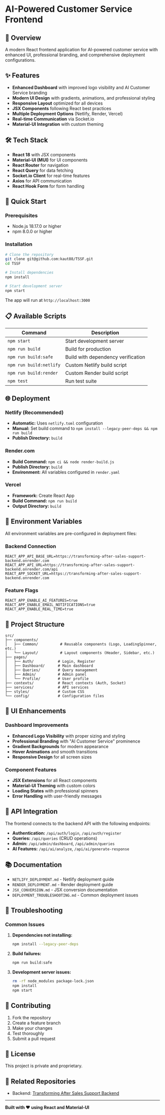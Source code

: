 # AI-Powered Customer Service Frontend

## 🚀 Overview

A modern React frontend application for AI-powered customer service with enhanced UI, professional branding, and comprehensive deployment configurations.

## ✨ Features

- **Enhanced Dashboard** with improved logo visibility and AI Customer Service branding
- **Modern UI Design** with gradients, animations, and professional styling
- **Responsive Layout** optimized for all devices
- **JSX Components** following React best practices
- **Multiple Deployment Options** (Netlify, Render, Vercel)
- **Real-time Communication** via Socket.io
- **Material-UI Integration** with custom theming

## 🛠️ Tech Stack

- **React 18** with JSX components
- **Material-UI (MUI)** for UI components
- **React Router** for navigation
- **React Query** for data fetching
- **Socket.io Client** for real-time features
- **Axios** for API communication
- **React Hook Form** for form handling

## 🚀 Quick Start

### Prerequisites
- Node.js 18.17.0 or higher
- npm 8.0.0 or higher

### Installation
```bash
# Clone the repository
git clone git@github.com:kaut88/TSSF.git
cd TSSF

# Install dependencies
npm install

# Start development server
npm start
```

The app will run at `http://localhost:3000`

## 📋 Available Scripts

| Command | Description |
|---------|-------------|
| `npm start` | Start development server |
| `npm run build` | Build for production |
| `npm run build:safe` | Build with dependency verification |
| `npm run build:netlify` | Custom Netlify build script |
| `npm run build:render` | Custom Render build script |
| `npm test` | Run test suite |

## 🌐 Deployment

### Netlify (Recommended)
- **Automatic:** Uses `netlify.toml` configuration
- **Manual:** Set build command to `npm install --legacy-peer-deps && npm run build`
- **Publish Directory:** `build`

### Render.com
- **Build Command:** `npm ci && node render-build.js`
- **Publish Directory:** `build`
- **Environment:** All variables configured in `render.yaml`

### Vercel
- **Framework:** Create React App
- **Build Command:** `npm run build`
- **Output Directory:** `build`

## 🔧 Environment Variables

All environment variables are pre-configured in deployment files:

### Backend Connection
```env
REACT_APP_API_BASE_URL=https://transforming-after-sales-support-backend.onrender.com
REACT_APP_API_URL=https://transforming-after-sales-support-backend.onrender.com/api
REACT_APP_SOCKET_URL=https://transforming-after-sales-support-backend.onrender.com
```

### Feature Flags
```env
REACT_APP_ENABLE_AI_FEATURES=true
REACT_APP_ENABLE_EMAIL_NOTIFICATIONS=true
REACT_APP_ENABLE_REAL_TIME=true
```

## 📁 Project Structure

```
src/
├── components/
│   ├── Common/          # Reusable components (Logo, LoadingSpinner, etc.)
│   └── Layout/          # Layout components (Header, Sidebar, etc.)
├── pages/
│   ├── Auth/           # Login, Register
│   ├── Dashboard/      # Main dashboard
│   ├── Queries/        # Query management
│   ├── Admin/          # Admin panel
│   └── Profile/        # User profile
├── contexts/           # React contexts (Auth, Socket)
├── services/           # API services
├── styles/             # Custom CSS
└── config/             # Configuration files
```

## 🎨 UI Enhancements

### Dashboard Improvements
- **Enhanced Logo Visibility** with proper sizing and styling
- **Professional Branding** with "AI Customer Service" prominence
- **Gradient Backgrounds** for modern appearance
- **Hover Animations** and smooth transitions
- **Responsive Design** for all screen sizes

### Component Features
- **JSX Extensions** for all React components
- **Material-UI Theming** with custom colors
- **Loading States** with professional spinners
- **Error Handling** with user-friendly messages

## 🔗 API Integration

The frontend connects to the backend API with the following endpoints:

- **Authentication:** `/api/auth/login`, `/api/auth/register`
- **Queries:** `/api/queries` (CRUD operations)
- **Admin:** `/api/admin/dashboard`, `/api/admin/queries`
- **AI Features:** `/api/ai/analyze`, `/api/ai/generate-response`

## 📚 Documentation

- `NETLIFY_DEPLOYMENT.md` - Netlify deployment guide
- `RENDER_DEPLOYMENT.md` - Render deployment guide
- `JSX_CONVERSION.md` - JSX conversion documentation
- `DEPLOYMENT_TROUBLESHOOTING.md` - Common deployment issues

## 🐛 Troubleshooting

### Common Issues

1. **Dependencies not installing:**
   ```bash
   npm install --legacy-peer-deps
   ```

2. **Build failures:**
   ```bash
   npm run build:safe
   ```

3. **Development server issues:**
   ```bash
   rm -rf node_modules package-lock.json
   npm install
   npm start
   ```

## 🤝 Contributing

1. Fork the repository
2. Create a feature branch
3. Make your changes
4. Test thoroughly
5. Submit a pull request

## 📄 License

This project is private and proprietary.

## 🔗 Related Repositories

- Backend: [Transforming After Sales Support Backend](https://github.com/prasadkambale181-cmd/Transforming-After-Sales-Support-backend)

---

**Built with ❤️ using React and Material-UI**